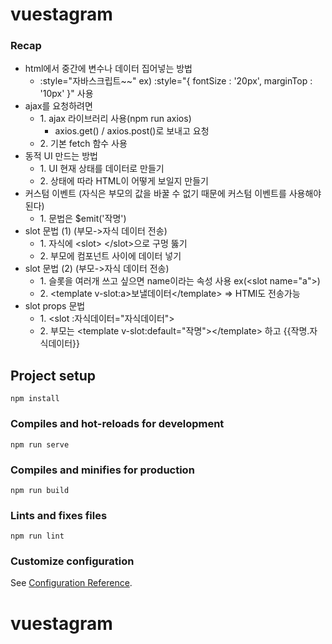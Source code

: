 # vuestagram

<div>
    <h3>Recap</h3>
    <ul>
        <li>html에서 중간에 변수나 데이터 집어넣는 방법
            <ul>
                <li>:style="자바스크립트~~" ex) :style="{ fontSize : '20px', marginTop : '10px' }" 사용</li>
            </ul>
        </li>
        <li>ajax를 요청하려면
            <ul>
                <li>1. ajax 라이브러리 사용(npm run axios)
                    <ul>
                        <li>axios.get() / axios.post()로 보내고 요청</li>
                    </ul>
                </li>
                <li>2. 기본 fetch 함수 사용</li>
            </ul>
        </li>
        <li>동적 UI 만드는 방법
            <ul>
                <li>1. UI 현재 상태를 데이터로 만들기</li>
                <li>2. 상태에 따라 HTML이 어떻게 보일지 만들기</li>
            </ul>
        </li>
        <li>커스텀 이벤트 (자식은 부모의 값을 바꿀 수 없기 때문에 커스텀 이벤트를 사용해야 된다)
            <ul>
                <li>1. 문법은 $emit('작명')</li>
            </ul>
        </li>
        <li>slot 문법 (1) (부모->자식 데이터 전송)
            <ul>
                <li>1. 자식에 &lt;slot&gt; &lt;/slot&gt;으로 구멍 뚫기</li>
                <li>2. 부모에 컴포넌트 사이에 데이터 넣기</li>
            </ul>
        </li>
        <li>slot 문법 (2) (부모->자식 데이터 전송)
            <ul>
                <li>1. 슬롯을 여러개 쓰고 싶으면 name이라는 속성 사용 ex(&lt;slot name="a"&gt;)</li>
                <li>2. &lt;template v-slot:a&gt;보낼데이터&lt;/template&gt; => HTMl도 전송가능</li>
            </ul>
        </li>
        <li>slot props 문법
            <ul>
                <li>1. &lt;slot :자식데이터="자식데이터"&gt;</li>
                <li>2. 부모는 &lt;template v-slot:default="작명"&gt;&lt;/template&gt; 하고 {{작명.자식데이터}}</li>
            </ul>
        </li>   
    </ul>
</div>

## Project setup

```
npm install
```

### Compiles and hot-reloads for development

```
npm run serve
```

### Compiles and minifies for production

```
npm run build
```

### Lints and fixes files

```
npm run lint
```

### Customize configuration

See [Configuration Reference](https://cli.vuejs.org/config/).

# vuestagram
